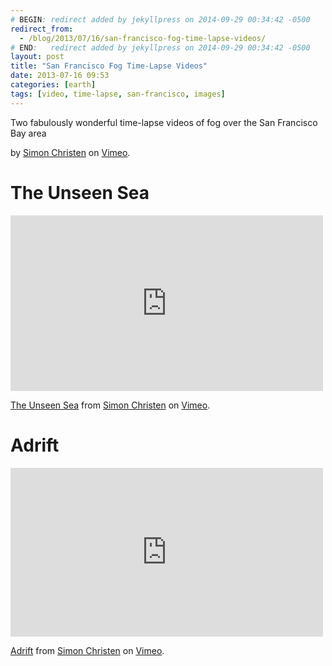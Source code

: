 ```yaml
---
# BEGIN: redirect added by jekyllpress on 2014-09-29 00:34:42 -0500
redirect_from:
  - /blog/2013/07/16/san-francisco-fog-time-lapse-videos/
# END:   redirect added by jekyllpress on 2014-09-29 00:34:42 -0500
layout: post
title: "San Francisco Fog Time-Lapse Videos"
date: 2013-07-16 09:53
categories: [earth]
tags: [video, time-lapse, san-francisco, images]
---
```

Two fabulously wonderful time-lapse videos of fog over the San Francisco Bay area

by
[Simon Christen](http://vimeo.com/simonchristen) on
[Vimeo](https://vimeo.com).

# The Unseen Sea

<iframe src="http://player.vimeo.com/video/15069551" width="500"  height="281" frameborder="0" webkitAllowFullScreen mozallowfullscreen allowFullScreen></iframe>

[The Unseen Sea](http://vimeo.com/15069551) from [Simon Christen](http://vimeo.com/simonchristen) on [Vimeo](https://vimeo.com).

# Adrift

<iframe src="http://player.vimeo.com/video/69445362?badge=0" width="500" height="270" frameborder="0" webkitAllowFullScreen mozallowfullscreen allowFullScreen></iframe>

[Adrift](http://vimeo.com/69445362) from [Simon Christen](http://vimeo.com/simonchristen) on [Vimeo](https://vimeo.com).
